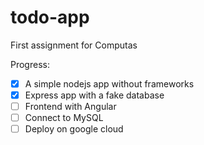 # todo-app
First assignment for Computas 

Progress:

- [x] A simple nodejs app without frameworks
- [x] Express app with a fake database
- [ ] Frontend with Angular
- [ ] Connect to MySQL
- [ ] Deploy on google cloud
